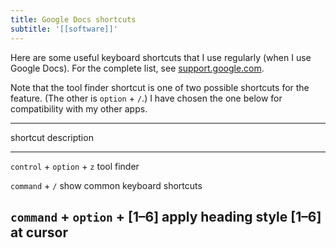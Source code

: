 ```yaml
---
title: Google Docs shortcuts
subtitle: '[[software]]'
---
```


Here are some useful keyboard shortcuts that I use regularly (when I use
Google Docs). For the complete list, see
[support.google.com](https://support.google.com/docs/answer/179738?hl=en&co=GENIE.Platform%3DDesktop#zippy=%2Cmac-shortcuts).

Note that the tool finder shortcut is one of two possible shortcuts for
the feature. (The other is `option` + `/`.) I have chosen the one below
for compatibility with my other apps.

  ------------------------------------------------------------------------
  shortcut                         description
  -------------------------------- ---------------------------------------
  `control` + `option` + `z`       tool finder

  `command` + `/`                  show common keyboard shortcuts

  `command` + `option` + \[1–6\]   apply heading style \[1–6\] at cursor
  ------------------------------------------------------------------------
